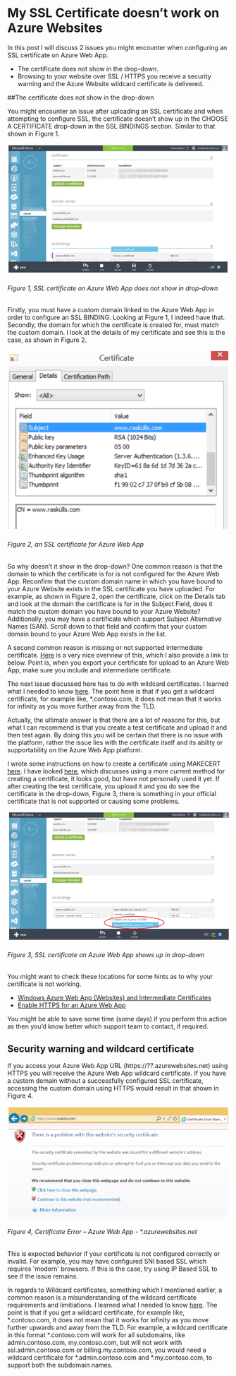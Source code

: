 # My SSL Certificate doesn’t work on Azure Websites

In this post I will discuss 2 issues you might encounter when configuring an SSL certificate on Azure Web App.

+ The certificate does not show in the drop-down.
+ Browsing to your website over SSL / HTTPS you receive a security warning and the Azure Website wildcard certificate is delivered.

##The certificate does not show in the drop-down

You might encounter an issue after uploading an SSL certificate and when attempting to configure SSL, the certificate doesn’t show up in the CHOOSE A CERTIFICATE drop-down in the SSL BINDINGS section.  Similar to that shown in Figure 1.

![SSL certificate on Azure Web App does not show in drop-down][FIGURE1]
###### Figure 1, SSL certificate on Azure Web App does not show in drop-down

Firstly, you must have a custom domain linked to the Azure Web App in order to configure an SSL BINDING.  Looking at Figure 1, I indeed have that.  Secondly, the domain for which the certificate is created for, must match the custom domain.  I look at the details of my certificate and see this is the case, as shown in Figure 2.

![an SSL certificate for Azure Web App][FIGURE2]
###### Figure 2, an SSL certificate for Azure Web App

So why doesn’t it show in the drop-down?  One common reason is that the domain to which the certificate is for is not configured for the Azure Web App.  Reconfirm that the custom domain name in which you have bound to your Azure Website exists in the SSL certificate you have uploaded.  For example, as shown in Figure 2, open the certificate, click on the Details tab and look at the domain the certificate is for in the Subject Field, does it match the custom domain you have bound to your Azure Website?  Additionally, you may have a certificate which support Subject Alternative Names (SAN).  Scroll down to that field and confirm that your custom domain bound to your Azure Web App exists in the list.

A second common reason is missing or not supported intermediate certificate.  [Here][LINK1] is a very nice overview of this, which I also provide a link to below.  Point is, when you export your certificate for upload to an Azure Web App, make sure you include and intermediate certificate. 

The next issue discussed here has to do with wildcard certificates.  I learned what I needed to know [here][LINK2].  The point here is that if you get a wildcard certificate, for example like, *.contoso.com, it does not mean that it works for infinity as you move further away from the TLD.

Actually, the ultimate answer is that there are a lot of reasons for this, but what I can recommend is that you create a test certificate and upload it and then test again.  By doing this you will be certain that there is no issue with the platform, rather the issue lies with the certificate itself and its ability or supportability on the Azure Web App platform.

I wrote some instructions on how to create a certificate using MAKECERT [here][LINK3].  I have looked [here][LINK4], which discusses using a more current method for creating a certificate, it looks good, but have not personally used it yet.  If after creating the test certificate, you upload it and you do see the certificate in the drop-down, Figure 3, there is something in your official certificate that is not supported or causing some problems.

![SSL certificate on Azure Web App shows up in drop-down][FIGURE3]
###### Figure 3, SSL certificate on Azure Web App shows up in drop-down

You might want to check these locations for some hints as to why your certificate is not working.

+ [Windows Azure Web App (Websites) and Intermediate Certificates][LINK1]
+ [Enable HTTPS for an Azure Web App][LINK5]

You might be able to save some time (some days) if you perform this action as then you’d know better which support team to contact, if required.

## Security warning and wildcard certificate

If you access your Azure Web App URL (https://*??*.azurewebsites.net) using HTTPS you will receive the Azure Web App wildcard certificate.  If you have a custom domain without a successfully configured SSL certificate, accessing the custom domain using HTTPS would result in that shown in Figure 4.

![Certificate Error – Azure Web App - *.azurewebsites.net][FIGURE4]
###### Figure 4, Certificate Error – Azure Web App - *.azurewebsites.net

This is expected behavior if your certificate is not configured correctly or invalid.  For example, you may have configured SNI based SSL which requires 'modern' browsers.  If this is the case, try using IP Based SSL to see if the issue remains.

In regards to Wildcard certificates, something which I mentioned earlier, a common reason is a misunderstanding of the wildcard certificate requirements and limitiations.  I learned what I needed to know [here][LINK2].  The point is that if you get a wildcard certificate, for example like, *.contoso.com, it does not mean that it works for infinity as you move further upwards and away from the TLD.  For example, a wildcard certificate in this format *.contoso.com will work for all subdomains, like admin.contoso.com, my.contoso.com, but will not work with ssl.admin.contoso.com or billing.my.contoso.com, you would need a wildcard certificate for *.admin.contoso.com and *.my.contoso.com, to support both the subdomain names.

[FIGURE1]: ../images/2014/waws-0001.png "Figure 1, SSL certificate on Azure Web App does not show in drop-down"
[FIGURE2]: ../images/2014/waws-0002.png "Figure 2, an SSL certificate for Azure Web App"
[FIGURE3]: ../images/2014/waws-0003.png "Figure 3, SSL certificate on Azure Web App shows up in drop-down"
[FIGURE4]: ../images/2014/waws-0004.png "Figure 4, Certificate Error – Azure Web App - *.azurewebsites.net"

[LINK1]: http://azure.microsoft.com/blog/2014/01/06/windows-azure-web-sites-waws-and-intermediate-certificates/
[LINK2]: http://blogs.msdn.com/b/kaushal/archive/2013/06/13/working-with-wild-card-certificates.aspx
[LINK3]: http://blogs.msdn.com/b/benjaminperkins/archive/2014/05/05/make-your-own-ssl-certificate-for-testing-and-learning.aspx
[LINK4]: https://gallery.technet.microsoft.com/scriptcenter/Self-signed-certificate-5920a7c6#content
[LINK5]: http://azure.microsoft.com/en-us/documentation/articles/web-sites-configure-ssl-certificate/
